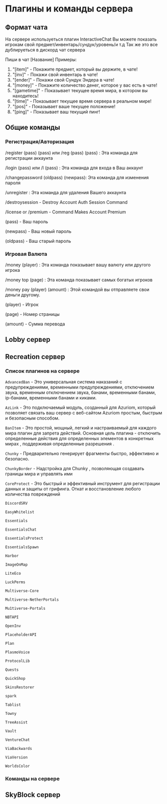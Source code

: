 # Плагины и команды сервера

## Формат чата

На сервере используеться плагин InteractiveChat
Вы можете показать игрокам свой предмет/инвентарь/cундук/уровень/и т.д
Так же это все дублируеться в дискорд чат сервера

Пиши в чат [Название]
Примеры:
1. "[item]" - Покажите предмет, который вы держите, в чате!
2. "[inv]" - Покажи свой инвентарь в чате!
3. "[ender]" - Покажи свой Cундук Эндера в чате!
4. "[money]" - Покажите количество денег, которое у вас есть в чате!
5. "[gametime]" - Показывает текущее время мира, в котором вы находитесь! 
6. "[time]" - Показывает текущее время сервера в реальном мире!
7. "[pos]" - Показывает ваше текущее положение!
8. "[ping]" - Показывает ваш текущий пинг!

## Общие команды

### Регистрация/Авторизация

/register (pass) (pass) или /reg (pass) (pass) : Эта команда для регистрации аккаунта 

/login (pass) или /l (pass) : Эта команда для входа в Ваш аккаунт

/changepassword (oldpass) (newpass): Эта команда для изменения пароля

/unregister : Эта команда для удаления Вашего аккаунта

/destroysession - Destroy Account Auth Session Command

/license or /premium - Command Makes Account Premium

(pass) - Ваш пароль

(newpass) - Ваш новый пароль 

(oldpass) - Ваш старый пароль 

### Игровая Валюта

/money (player) : Эта команда показывает вашу валюту или другого игрока 
 
/money top (page) : Эта команда показывает самых богатых игроков 
  
/money pay (player) (amount) : Этой командой вы отправляете свои деньги другому.

(player) - Игрок

(page) - Номер страницы 

(amount) - Сумма перевода


## Lobby сервер

## Recreation сервер

### Список плагинов на сервере

`AdvancedBan` - Это универсальная система наказаний с предупреждениями, временными предупреждениями, отключением звука, временным отключением звука, банами, временными банами, ip-банами, временными банами и киками.

`AzLink` - Это подключаемый модуль, созданный для Azuriom, который позволяет связать ваш сервер с веб-сайтом Azuriom простым, быстрым и безопасным способом.

`BanItem` - Это простой, мощный, легкий и настраиваемый для каждого мира плагин для запрета действий. Основная цель плагина - отключить определенные действия для определенных элементов в конкретных мирах , поддерживая определенные разрешения .

`Chunky` - Предварительно генерирует фрагменты быстро, эффективно и безопасно.

`ChunkyBorder` - Надстройка для Chunky , позволяющая создавать границы мира и управлять ими

`CoreProtect` - Это быстрый и эффективный инструмент для регистрации данных и защиты от грифинга. Откат и восстановление любого количества повреждений

`DiscordSRV`

`EasyWhitelist`

`Essentials`

`EssentialsChat`

`EssentialsProtect`

`EssentialsSpawn`

`Harbor`

`ImageOnMap`

`LiteEco`

`LuckPerms`

`Multiverse-Core`

`Multiverse-NetherPortals`

`Mu1tiverse-Portals`

`NBTAPI`

`OpenInv`

`PlaceholderAPI`

`Plan`

`PlasmoVoice`

`ProtocolLib`

`Quests`

`QuickShop`

`SkinsRestorer`

`spark`

`Tablist`

`Towny`

`TreeAssist`

`Vault`

`VentureChat`

`ViaBackwards`

`ViaVersion`

`WorldsColor`

### Команды на сервере

## SkyBlock сервер 

